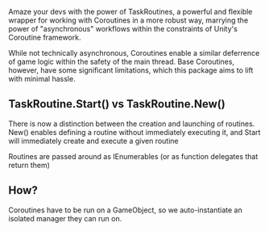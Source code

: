 Amaze your devs with the power of TaskRoutines, a powerful and flexible wrapper for working with Coroutines in a more robust way, marrying the power of "asynchronous" workflows within the constraints of Unity's Coroutine framework.

While not technically asynchronous, Coroutines enable a similar deferrence of game logic within the safety of the main thread. Base Coroutines, however, have some significant limitations, which this package aims to lift with minimal hassle.

## TaskRoutine.Start() vs TaskRoutine.New()
There is now a distinction between the creation and launching of routines. New() enables defining a routine without immediately executing it, and Start will immediately create and execute a given routine

Routines are passed around as IEnumerables (or as function delegates that return them)

## How?
Coroutines have to be run on a GameObject, so we auto-instantiate an isolated manager they can run on.

